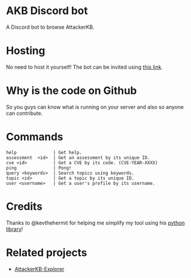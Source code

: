 # AKB Discord bot
A Discord bot to browse AttackerKB.

# Hosting
No need to host it yourself! 
The bot can be invited using [this link](https://discordapp.com/api/oauth2/authorize?client_id=701046523387183165&permissions=117760&scope=bot).

# Why is the code on Github
So you guys can know what is running on your server and also so anyone can contribute.

# Commands
```
help              | Get help.
assessment  <id>  | Get an assessment by its unique ID.
cve <id>          | Get a CVE by its code. (CVE-YEAR-XXXX)
ping              | Pong!
query <keywords>  | Search topics using keywords.
topic <id>        | Get a topic by its unique ID.
user <username>   | Get a user's profile by its username.
```

# Credits
Thanks to @kevthehermit for helping me simplify my tool using his [python library](https://github.com/kevthehermit/attackerkb-api)!

# Related projects
* [AttackerKB-Explorer](https://github.com/horshark/akb-explorer)
